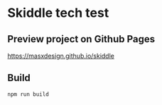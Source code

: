 # Skiddle tech test

## Preview project on Github Pages
https://masxdesign.github.io/skiddle

## Build
```bash
npm run build
```